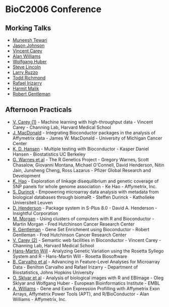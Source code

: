BioC2006 Conference
===================

Morking Talks
-------------

* [Muneesh Tewari](talks/mtewari/)
* [Jason Johnson](talks/jjohnson/)
* [Vincent Carey](talks/vcarey/)
* [Alan Williams](talks/awilliams/)
* [Wolfgang Huber](talks/whuber/)
* [Steve Lincoln](talks/slincoln/)
* [Larry Ruzzo](talks/lruzzo/)
* [Todd Richmond](talks/trichmond/)
* [Rafael Irizarry](talks/ririzarry/)
* [Harmit Malik](talks/hmalik/)
* [Robert Gentleman](talks/rgentleman/)

Afternoon Practicals
--------------------

* [V. Carey (1)](labs/vcarey1/) - Machine learning with high-throughput data -
  Vincent Carey - Channing Lab, Harvard Medical School
* [J. MacDonald](labs/jmacdonald/) - Integrating Bioconductor packages in the
  analysis of Affymetrix data - James W. MacDonald - University of Michigan
  Cancer Center
* [K. D. Hansen](labs/kdhansen/) - Multiple testing with Bioconductor - Kasper
  Daniel Hansen - Biostatistics UC Berkeley
* [G. Warnes et al](labs/gwarnes/) - The R Genetics Project - Gregory Warnes,
  Scott Chasalow, Giovanni Montana, Michael O'Connell, David Henderson,
  Nitin Jain, Junsheng Cheng, Ross Lazarus - Pfizer Global Research and
  Development
* [K. Hao](labs/khao/) - Exploration of linkage disequilibrium and genetic
  coverage of SNP panels for whole genome association - Ke Hao - Affymetrix, Inc.
* [S. Durinck](labs/sdurinck/) - Empowering microarray data analysis with
  metadata from biological databases through biomaRt - Steffen Durinck -
  Katholieke Universiteit Leuven
* [D. Henderson](labs/dhenderson/) - Package system in S-Plus 8.0 - David A.
  Henderson - Insightful Corporation
* [M. Morgan](labs/mmorgan/) - Using clusters of computers with R and
  Bioconductor - Martin Morgan - Fred Hutchinson Cancer Research Center
* [R. Gentleman](labs/rgentleman/) - Gene Set Enrichment using Bioconductor -
  Robert Gentleman - Fred Hutchinson Cancer Research Center
* [V. Carey (2)](labs/vcarey2/) - Semantic web facilities in Bioconductor -
  Vincent Carey - Channing Lab, Harvard Medical School
* [Hans-Martin Will](labs/hmwill/) - Analyzing Genetic Variation using the
  Rosetta Syllego System and R - Hans-Martin Will - Rosetta Biosoftware
* [B. Carvalho et al](labs/bcarvalho/) - Advancing in Feature-Level Analyses
  for Microarray Data - Benilton Carvalho and Rafael Irizarry - Department of
  Biostatistics, Johns Hopkins University
* [O. Sklyar et al](labs/osklyar/) - Analysis of biological images with R and
  EBImage - Oleg Sklyar and Wolfgang Huber - European Bioinformatics Institute -
  EMBL
* [A. Williams](labs/awilliams/) - Gene and Exon Expression Profilling with
  Affymetrix Exon Arrays, Affymetrix Power Tools (APT), and R/BioConductor -
  Alan Williams - Affymetrix, Inc.
